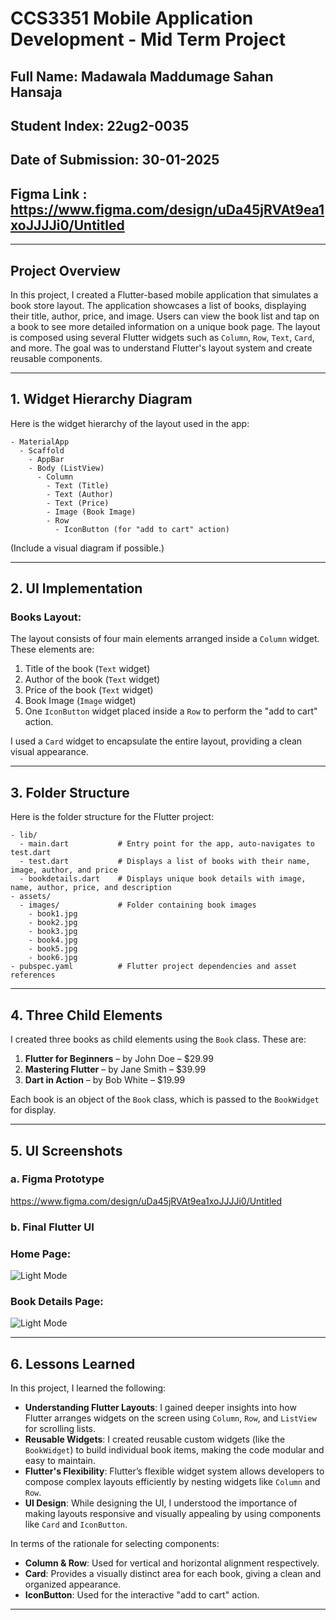 # CCS3351 Mobile Application Development - Mid Term Project

## Full Name: Madawala Maddumage Sahan Hansaja  

## Student Index: 22ug2-0035

## Date of Submission: 30-01-2025

## Figma Link : https://www.figma.com/design/uDa45jRVAt9ea1xoJJJJi0/Untitled

---

## Project Overview

In this project, I created a Flutter-based mobile application that simulates a book store layout. The application showcases a list of books, displaying their title, author, price, and image. Users can view the book list and tap on a book to see more detailed information on a unique book page. The layout is composed using several Flutter widgets such as `Column`, `Row`, `Text`, `Card`, and more. The goal was to understand Flutter's layout system and create reusable components.

---

## 1. Widget Hierarchy Diagram

Here is the widget hierarchy of the layout used in the app:

```plaintext
- MaterialApp
  - Scaffold
    - AppBar
    - Body (ListView)
      - Column
        - Text (Title)
        - Text (Author)
        - Text (Price)
        - Image (Book Image)
        - Row
          - IconButton (for "add to cart" action)
```

(Include a visual diagram if possible.)

---

## 2. UI Implementation

### Books Layout:

The layout consists of four main elements arranged inside a `Column` widget. These elements are:

1. Title of the book (`Text` widget)
2. Author of the book (`Text` widget)
3. Price of the book (`Text` widget)
4. Book Image (`Image` widget)
5. One `IconButton` widget placed inside a `Row` to perform the "add to cart" action.

I used a `Card` widget to encapsulate the entire layout, providing a clean visual appearance.

---

## 3. Folder Structure

Here is the folder structure for the Flutter project:

```plaintext
- lib/
  - main.dart           # Entry point for the app, auto-navigates to test.dart
  - test.dart           # Displays a list of books with their name, image, author, and price
  - bookdetails.dart    # Displays unique book details with image, name, author, price, and description
- assets/
  - images/             # Folder containing book images
    - book1.jpg
    - book2.jpg
    - book3.jpg
    - book4.jpg
    - book5.jpg
    - book6.jpg
- pubspec.yaml          # Flutter project dependencies and asset references
```

---

## 4. Three Child Elements

I created three books as child elements using the `Book` class. These are:

1. **Flutter for Beginners** – by John Doe – \$29.99
2. **Mastering Flutter** – by Jane Smith – \$39.99
3. **Dart in Action** – by Bob White – \$19.99

Each book is an object of the `Book` class, which is passed to the `BookWidget` for display.

---

## 5. UI Screenshots

### a. Figma Prototype

https://www.figma.com/design/uDa45jRVAt9ea1xoJJJJi0/Untitled

### b. Final Flutter UI

### Home Page: 
![Light Mode](https://github.com/sahan026/images/blob/main/allbooks.png)

### Book Details Page: 
![Light Mode](https://github.com/sahan026/images/blob/main/bookdetail.png)

---

## 6. Lessons Learned

In this project, I learned the following:

- **Understanding Flutter Layouts**: I gained deeper insights into how Flutter arranges widgets on the screen using `Column`, `Row`, and `ListView` for scrolling lists.
- **Reusable Widgets**: I created reusable custom widgets (like the `BookWidget`) to build individual book items, making the code modular and easy to maintain.
- **Flutter's Flexibility**: Flutter’s flexible widget system allows developers to compose complex layouts efficiently by nesting widgets like `Column` and `Row`.
- **UI Design**: While designing the UI, I understood the importance of making layouts responsive and visually appealing by using components like `Card` and `IconButton`.

In terms of the rationale for selecting components:

- **Column & Row**: Used for vertical and horizontal alignment respectively.
- **Card**: Provides a visually distinct area for each book, giving a clean and organized appearance.
- **IconButton**: Used for the interactive "add to cart" action.

---
